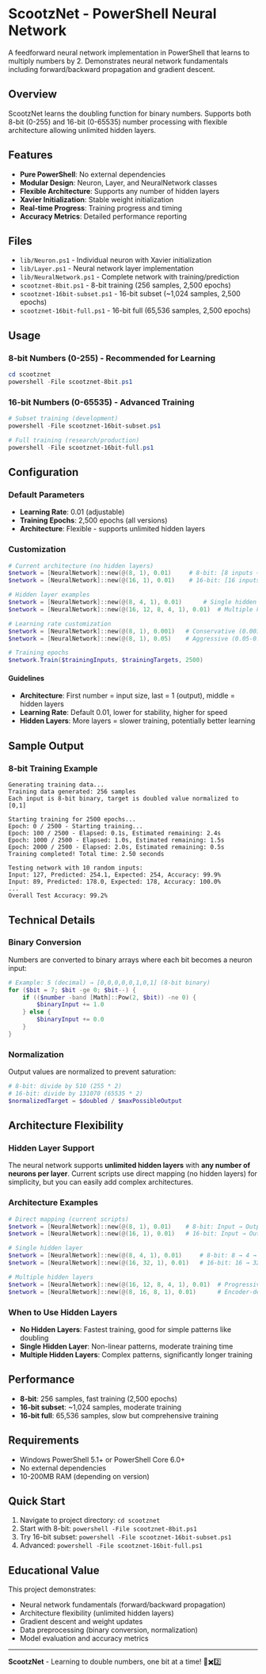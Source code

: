 # ScootzNet - PowerShell Neural Network

A feedforward neural network implementation in PowerShell that learns to multiply numbers by 2. Demonstrates neural network fundamentals including forward/backward propagation and gradient descent.

## Overview

ScootzNet learns the doubling function for binary numbers. Supports both 8-bit (0-255) and 16-bit (0-65535) number processing with flexible architecture allowing unlimited hidden layers.

## Features

- **Pure PowerShell**: No external dependencies
- **Modular Design**: Neuron, Layer, and NeuralNetwork classes
- **Flexible Architecture**: Supports any number of hidden layers
- **Xavier Initialization**: Stable weight initialization
- **Real-time Progress**: Training progress and timing
- **Accuracy Metrics**: Detailed performance reporting

## Files

- `lib/Neuron.ps1` - Individual neuron with Xavier initialization
- `lib/Layer.ps1` - Neural network layer implementation
- `lib/NeuralNetwork.ps1` - Complete network with training/prediction
- `scootznet-8bit.ps1` - 8-bit training (256 samples, 2,500 epochs)
- `scootznet-16bit-subset.ps1` - 16-bit subset (~1,024 samples, 2,500 epochs)
- `scootznet-16bit-full.ps1` - 16-bit full (65,536 samples, 2,500 epochs)

## Usage

### 8-bit Numbers (0-255) - Recommended for Learning
```powershell
cd scootznet
powershell -File scootznet-8bit.ps1
```

### 16-bit Numbers (0-65535) - Advanced Training
```powershell
# Subset training (development)
powershell -File scootznet-16bit-subset.ps1

# Full training (research/production)
powershell -File scootznet-16bit-full.ps1
```

## Configuration

### Default Parameters
- **Learning Rate**: 0.01 (adjustable)
- **Training Epochs**: 2,500 epochs (all versions)
- **Architecture**: Flexible - supports unlimited hidden layers

### Customization
```powershell
# Current architecture (no hidden layers)
$network = [NeuralNetwork]::new(@(8, 1), 0.01)     # 8-bit: [8 inputs → 1 output]
$network = [NeuralNetwork]::new(@(16, 1), 0.01)    # 16-bit: [16 inputs → 1 output]

# Hidden layer examples
$network = [NeuralNetwork]::new(@(8, 4, 1), 0.01)      # Single hidden layer
$network = [NeuralNetwork]::new(@(16, 12, 8, 4, 1), 0.01)  # Multiple hidden layers

# Learning rate customization
$network = [NeuralNetwork]::new(@(8, 1), 0.001)   # Conservative (0.001-0.005)
$network = [NeuralNetwork]::new(@(8, 1), 0.05)    # Aggressive (0.05-0.1)

# Training epochs
$network.Train($trainingInputs, $trainingTargets, 2500)
```

#### Guidelines
- **Architecture**: First number = input size, last = 1 (output), middle = hidden layers
- **Learning Rate**: Default 0.01, lower for stability, higher for speed
- **Hidden Layers**: More layers = slower training, potentially better learning

## Sample Output

### 8-bit Training Example
```
Generating training data...
Training data generated: 256 samples
Each input is 8-bit binary, target is doubled value normalized to [0,1]

Starting training for 2500 epochs...
Epoch: 0 / 2500 - Starting training...
Epoch: 100 / 2500 - Elapsed: 0.1s, Estimated remaining: 2.4s
Epoch: 1000 / 2500 - Elapsed: 1.0s, Estimated remaining: 1.5s
Epoch: 2000 / 2500 - Elapsed: 2.0s, Estimated remaining: 0.5s
Training completed! Total time: 2.50 seconds

Testing network with 10 random inputs:
Input: 127, Predicted: 254.1, Expected: 254, Accuracy: 99.9%
Input: 89, Predicted: 178.0, Expected: 178, Accuracy: 100.0%
...
Overall Test Accuracy: 99.2%
```

## Technical Details

### Binary Conversion
Numbers are converted to binary arrays where each bit becomes a neuron input:
```powershell
# Example: 5 (decimal) → [0,0,0,0,0,1,0,1] (8-bit binary)
for ($bit = 7; $bit -ge 0; $bit--) {
    if (($number -band [Math]::Pow(2, $bit)) -ne 0) {
        $binaryInput += 1.0
    } else {
        $binaryInput += 0.0
    }
}
```

### Normalization
Output values are normalized to prevent saturation:
```powershell
# 8-bit: divide by 510 (255 * 2)
# 16-bit: divide by 131070 (65535 * 2)
$normalizedTarget = $doubled / $maxPossibleOutput
```

## Architecture Flexibility

### Hidden Layer Support
The neural network supports **unlimited hidden layers** with **any number of neurons per layer**. Current scripts use direct mapping (no hidden layers) for simplicity, but you can easily add complex architectures.

### Architecture Examples
```powershell
# Direct mapping (current scripts)
$network = [NeuralNetwork]::new(@(8, 1), 0.01)    # 8-bit: Input → Output
$network = [NeuralNetwork]::new(@(16, 1), 0.01)   # 16-bit: Input → Output

# Single hidden layer
$network = [NeuralNetwork]::new(@(8, 4, 1), 0.01)     # 8-bit: 8 → 4 → 1
$network = [NeuralNetwork]::new(@(16, 32, 1), 0.01)   # 16-bit: 16 → 32 → 1

# Multiple hidden layers
$network = [NeuralNetwork]::new(@(16, 12, 8, 4, 1), 0.01)  # Progressive reduction
$network = [NeuralNetwork]::new(@(8, 16, 8, 1), 0.01)      # Encoder-decoder style
```

### When to Use Hidden Layers
- **No Hidden Layers**: Fastest training, good for simple patterns like doubling
- **Single Hidden Layer**: Non-linear patterns, moderate training time
- **Multiple Hidden Layers**: Complex patterns, significantly longer training

## Performance
- **8-bit**: 256 samples, fast training (2,500 epochs)
- **16-bit subset**: ~1,024 samples, moderate training
- **16-bit full**: 65,536 samples, slow but comprehensive training

## Requirements
- Windows PowerShell 5.1+ or PowerShell Core 6.0+
- No external dependencies
- 10-200MB RAM (depending on version)

## Quick Start
1. Navigate to project directory: `cd scootznet`
2. Start with 8-bit: `powershell -File scootznet-8bit.ps1`
3. Try 16-bit subset: `powershell -File scootznet-16bit-subset.ps1`
4. Advanced: `powershell -File scootznet-16bit-full.ps1`

## Educational Value
This project demonstrates:
- Neural network fundamentals (forward/backward propagation)
- Architecture flexibility (unlimited hidden layers)
- Gradient descent and weight updates
- Data preprocessing (binary conversion, normalization)
- Model evaluation and accuracy metrics

---
**ScootzNet** - Learning to double numbers, one bit at a time! 🧠✖️2️⃣

